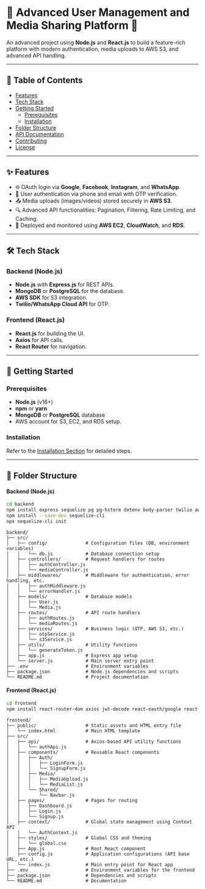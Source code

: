# 🌟 Advanced User Management and Media Sharing Platform 🌟

An advanced project using **Node.js** and **React.js** to build a feature-rich platform with modern authentication, media uploads to AWS S3, and advanced API handling.

---

## 📖 **Table of Contents**

- [Features](#features)
- [Tech Stack](#tech-stack)
- [Getting Started](#getting-started)
  - [Prerequisites](#prerequisites)
  - [Installation](#installation)
- [Folder Structure](#folder-structure)
- [API Documentation](#api-documentation)
- [Contributing](#contributing)
- [License](#license)

---

## ✨ **Features**

- 🌐 OAuth login via **Google**, **Facebook**, **Instagram**, and **WhatsApp**.
- 🔐 User authentication via phone and email with OTP verification.
- 📤 Media uploads (images/videos) stored securely in **AWS S3**.
- 🔍 Advanced API functionalities: Pagination, Filtering, Rate Limiting, and Caching.
- 🚀 Deployed and monitored using **AWS EC2**, **CloudWatch**, and **RDS**.

---

## 🛠️ **Tech Stack**

### **Backend (Node.js)**

- **Node.js** with **Express.js** for REST APIs.
- **MongoDB** or **PostgreSQL** for the database.
- **AWS SDK** for S3 integration.
- **Twilio/WhatsApp Cloud API** for OTP.

### **Frontend (React.js)**

- **React.js** for building the UI.
- **Axios** for API calls.
- **React Router** for navigation.

---

## 🚀 **Getting Started**

### Prerequisites

- **Node.js** (v16+)
- **npm** or **yarn**
- **MongoDB** or **PostgreSQL** database
- AWS account for S3, EC2, and RDS setup.

### Installation

Refer to the [Installation Section](#installation) for detailed steps.

---

## 📂 **Folder Structure**

#### **Backend (Node.js)**

```bash
cd backend
npm install express sequelize pg pg-hstore dotenv body-parser twilio aws-sdk bcryptjs jsonwebtoken cors
npm install --save-dev sequelize-cli
npx sequelize-cli init
```

```plaintext
backend/
├── src/
│   ├── config/              # Configuration files (DB, environment variables)
│   │   └── db.js            # Database connection setup
│   ├── controllers/         # Request handlers for routes
│   │   ├── authController.js
│   │   └── mediaController.js
│   ├── middlewares/         # Middleware for authentication, error handling, etc.
│   │   ├── authMiddleware.js
│   │   └── errorHandler.js
│   ├── models/              # Database models
│   │   ├── User.js
│   │   └── Media.js
│   ├── routes/              # API route handlers
│   │   ├── authRoutes.js
│   │   └── mediaRoutes.js
│   ├── services/            # Business logic (OTP, AWS S3, etc.)
│   │   ├── otpService.js
│   │   └── s3Service.js
│   ├── utils/               # Utility functions
│   │   └── generateToken.js
│   ├── app.js               # Express app setup
│   └── server.js            # Main server entry point
├── .env                     # Environment variables
├── package.json             # Node.js dependencies and scripts
└── README.md                # Project documentation
```

#### **Frontend (React.js)**

```bash
cd frontend
npm install react-router-dom axios jwt-decode react-oauth/google react-facebook-login react-instagram-login react-redux redux toolkit react-hook-form styled-components @mui/material @emotion/react @emotion/styled react-dropzone react-bootstrap bootstrap react-devtools

```

```plaintext
frontend/
├── public/                  # Static assets and HTML entry file
│   └── index.html           # Main HTML template
├── src/
│   ├── api/                 # Axios-based API utility functions
│   │   └── authApi.js
│   ├── components/          # Reusable React components
│   │   ├── Auth/
│   │   │   ├── LoginForm.js
│   │   │   └── SignupForm.js
│   │   ├── Media/
│   │   │   ├── MediaUpload.js
│   │   │   └── MediaList.js
│   │   └── Shared/
│   │       └── Navbar.js
│   ├── pages/               # Pages for routing
│   │   ├── Dashboard.js
│   │   ├── Login.js
│   │   └── Signup.js
│   ├── context/             # Global state management using Context API
│   │   └── AuthContext.js
│   ├── styles/              # Global CSS and theming
│   │   └── global.css
│   ├── App.js               # Root React component
│   ├── config.js            # Application configurations (API base URL, etc.)
│   └── index.js             # Main entry point for React app
├── .env                     # Environment variables for the frontend
├── package.json             # Dependencies and scripts
└── README.md                # Documentation
```
